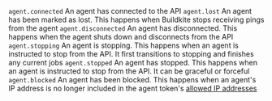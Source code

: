  <tr>
    <th><code>agent.connected</code></th>
    <td>An agent has connected to the API</td>
  </tr>
  <tr>
    <th><code>agent.lost</code></th>
    <td>An agent has been marked as lost. This happens when Buildkite stops receiving pings from the agent</td>
  </tr>
  <tr>
    <th><code>agent.disconnected</code></th>
    <td>An agent has disconnected. This happens when the agent shuts down and disconnects from the API</td>
  </tr>
  <tr>
    <th><code>agent.stopping</code></th>
    <td>An agent is stopping. This happens when an agent is instructed to stop from the API. It first transitions to stopping and finishes any current jobs</td>
  </tr>
  <tr>
    <th><code>agent.stopped</code></th>
    <td>An agent has stopped. This happens when an agent is instructed to stop from the API. It can be graceful or forceful</td>
  </tr>
  <tr>
    <th><code>agent.blocked</code></th>
    <td>An agent has been blocked. This happens when an agent's IP address is no longer included in the agent token's <a href="/docs/clusters/manage-clusters#connect-agents-to-a-cluster-restrict-an-agent-tokens-access-by-ip-address">allowed IP addresses</a></td>
  </tr>
